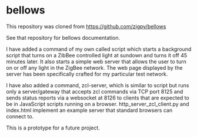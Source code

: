 # bellows

This repository was cloned from https://github.com/zigpy/bellows

See that repository for bellows documentation.

I have added a command of my own called script which starts a background script that turns on a ZibBee controlled light at sundown and turns it off 45 minutes later.  It also starts a simple web server that allows the user to turn on or off any light in the ZigBee network.  The web page displayed by the server has been specifically crafted for my particular test network.

I have also added a command, zcl-server, which is similar to script but runs only a server/gateway that accepts zcl commands via TCP port 8125 and sends status reports via a websocket at 8126 to clients that are expected to be in JavaScript scripts running on a browser.  http_server_zcl_client.py and index.html implement an example server that standard browsers can connect to.

This is a prototype for a future project.